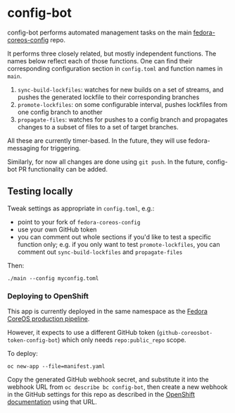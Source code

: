 # config-bot

config-bot performs automated management tasks on the main
[fedora-coreos-config](https://github.com/coreos/fedora-coreos-config)
repo.

It performs three closely related, but mostly independent
functions. The names below reflect each of those functions.
One can find their corresponding configuration section in
`config.toml` and function names in `main`.

1. `sync-build-lockfiles`: watches for new builds on a set
   of streams, and pushes the generated lockfile to their
   corresponding branches
2. `promote-lockfiles`: on some configurable interval,
   pushes lockfiles from one config branch to another
3. `propagate-files`: watches for pushes to a config branch
   and propagates changes to a subset of files to a set of
   target branches.

All these are currently timer-based. In the future, they
will use fedora-messaging for triggering.

Similarly, for now all changes are done using `git push`. In
the future, config-bot PR functionality can be added.

## Testing locally

Tweak settings as appropriate in `config.toml`, e.g.:
- point to your fork of `fedora-coreos-config`
- use your own GitHub token
- you can comment out whole sections if you'd like to test a
  specific function only; e.g. if you only want to test
  `promote-lockfiles`, you can comment out
  `sync-build-lockfiles` and `propagate-files`

Then:

```
./main --config myconfig.toml
```

### Deploying to OpenShift

This app is currently deployed in the same namespace as the
[Fedora CoreOS production
pipeline](https://github.com/coreos/fedora-coreos-pipeline).

However, it expects to use a different GitHub token
(`github-coreosbot-token-config-bot`) which only needs
`repo:public_repo` scope.

To deploy:

```
oc new-app --file=manifest.yaml
```

Copy the generated GitHub webhook secret, and substitute it
into the webhook URL from `oc describe bc config-bot`, then
create a new webhook in the GitHub settings for this repo as
described in the [OpenShift
documentation](https://docs.openshift.com/container-platform/4.4/builds/triggering-builds-build-hooks.html#builds-using-github-webhooks_triggering-builds-build-hooks)
using that URL.
